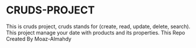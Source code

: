 # CRUDS-PROJECT
This is cruds project, cruds stands for (create, read, update, delete, search). This project manage your date  with products and its properties.
This Repo Created By Moaz-Almahdy

